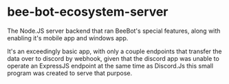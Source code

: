 # bee-bot-ecosystem-server
The Node.JS server backend that ran BeeBot's special features, along with enabling it's mobile app and windows app.

It's an exceedingly basic app, with only a couple endpoints that transfer the data over to discord by webhook, given that the discord app was unable to operate an ExpressJS endpoint at the same time as Discord.Js this small program was created to serve that purpose.
